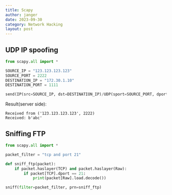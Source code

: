 ```yaml
---
title: Scapy
author: janger
date: 2023-09-30
category: Network Hacking
layout: post
---
```


## UDP IP spoofing

~~~ python
from scapy.all import *

SOURCE_IP = "123.123.123.123"
SOURCE_PORT = 2222
DESTINATION_IP = "172.30.1.10"
DESTINATION_PORT = 1111

send(IP(src=SOURCE_IP, dst=DESTINATION_IP)/UDP(sport=SOURCE_PORT, dport=DESTINATION_PORT)/Raw(load="abc"))
~~~

Result(server side):
~~~ text
Received from ('123.123.123.123', 2222)
Received: b'abc'
~~~

## Sniffing FTP

~~~ python
from scapy.all import *

packet_filter = "tcp and port 21"

def sniff_ftp(packet):
    if packet.haslayer(TCP) and packet.haslayer(Raw):
        if packet[TCP].dport == 21:
            print(packet[Raw].load.decode())

sniff(filter=packet_filter, prn=sniff_ftp)
~~~
